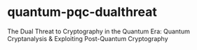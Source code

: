 # quantum-pqc-dualthreat
The Dual Threat to Cryptography in the Quantum Era: Quantum Cryptanalysis & Exploiting Post-Quantum Cryptography
